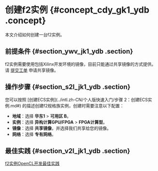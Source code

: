 # 创建f2实例 {#concept_cdy_gk1_ydb .concept}

本文介绍如何创建一台f2实例。

## 前提条件 {#section_ywv_jk1_ydb .section}

f2实例需要使用包括Xilinx开发环境的镜像，目前只能通过共享镜像的方式提供。请 [提交工单](https://workorder-intl.console.aliyun.com/#/ticket/createIndex) 申请共享镜像。

## 操作步骤 {#section_s2l_jk1_ydb .section}

您可以按照 [创建ECS实例](../intl.zh-CN/个人版快速入门/步骤 2：创建ECS实例.md#) 的描述创建f2规格族实例，创建时需要注意以下配置：

-   **地域**：选择 **华东1** \> **可用区 B**。
-   **实例**：选择 **异构计算GPU/FPGA** \> **FPGA计算型**。
-   **镜像**：选择 **共享镜像**，并选择我们共享给您的镜像。
-   **网络**：选择 **专有网络**。

## 最佳实践 {#section_v2l_jk1_ydb .section}

[f2实例OpenCL开发最佳实践](https://www.alibabacloud.com/help/doc-detail/62781.htm)


